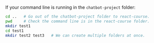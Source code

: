 If your command line is running in the `chatbot-project` folder:
```bash
cd ..   # Go out of the chatbot-project folder to react-course.
pwd     # Check the command line is in the react-course folder.
mkdir test1
cd test1
mkdir test2 test3   # We can create multiple folders at once.
```
